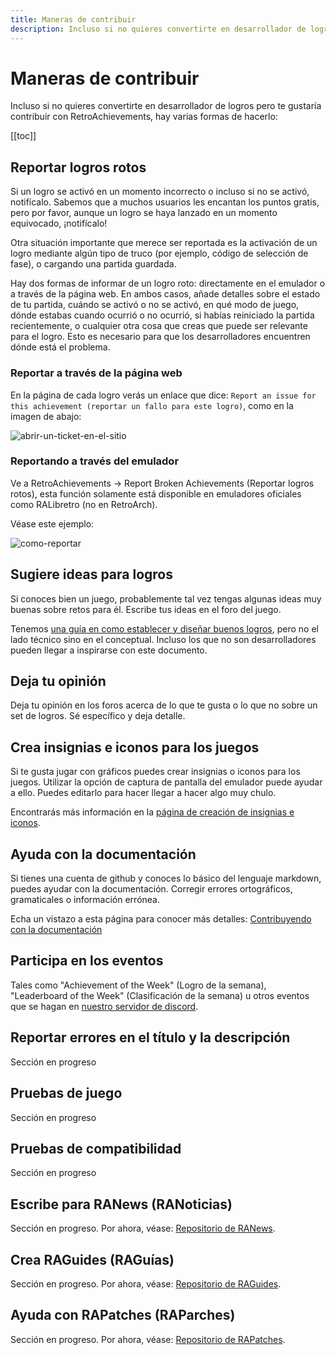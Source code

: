 ```yaml
---
title: Maneras de contribuir
description: Incluso si no quieres convertirte en desarrollador de logros, pero te gustaría contribuir con RetroAchievements, hay varias formas de hacerlo.
---
```


# Maneras de contribuir

Incluso si no quieres convertirte en desarrollador de logros pero te gustaría contribuir con RetroAchievements, hay varias formas de hacerlo:

[[toc]]

## Reportar logros rotos

Si un logro se activó en un momento incorrecto o incluso si no se activó, notifícalo. Sabemos que a muchos usuarios les encantan los puntos gratis, pero por favor, aunque un logro se haya lanzado en un momento equivocado, ¡notifícalo!

Otra situación importante que merece ser reportada es la activación de un logro mediante algún tipo de truco (por ejemplo, código de selección de fase), o cargando una partida guardada.

Hay dos formas de informar de un logro roto: directamente en el emulador o a través de la página web. En ambos casos, añade detalles sobre el estado de tu partida, cuándo se activó o no se activó, en qué modo de juego, dónde estabas cuando ocurrió o no ocurrió, si habías reiniciado la partida recientemente, o cualquier otra cosa que creas que puede ser relevante para el logro. Esto es necesario para que los desarrolladores encuentren dónde está el problema.

### Reportar a través de la página web

En la página de cada logro verás un enlace que dice:  `Report an issue for this achievement (reportar un fallo para este logro)`, como en la imagen de abajo:

![abrir-un-ticket-en-el-sitio](https://user-images.githubusercontent.com/8508804/38785449-9c8abffc-40f6-11e8-8d9b-d9bac5b0d5d4.png)

### Reportando a través del emulador

Ve a RetroAchievements -> Report Broken Achievements (Reportar logros rotos), esta función solamente está disponible en emuladores oficiales como RALibretro (no en RetroArch).

Véase este ejemplo:

![como-reportar](https://media.giphy.com/media/5R2Pn8983YVpcmGWgk/giphy.gif)

## Sugiere ideas para logros

Si conoces bien un juego, probablemente tal vez tengas algunas ideas muy buenas sobre retos para él.
Escribe tus ideas en el foro del juego.

Tenemos [una guía en como establecer y diseñar buenos logros](/es/developer-docs/achievement-design), pero no el lado técnico sino en el conceptual.
Incluso los que no son desarrolladores pueden llegar a inspirarse con este documento.

## Deja tu opinión

Deja tu opinión en los foros acerca de lo que te gusta o lo que no sobre un set de logros. Sé específico y deja detalle.

## Crea insignias e iconos para los juegos

Si te gusta jugar con gráficos puedes crear insignias o iconos para los juegos.
Utilizar la opción de captura de pantalla del emulador puede ayudar a ello.
Puedes editarlo para hacer llegar a hacer algo muy chulo.

Encontrarás más información en la [página de creación de insignias e iconos](/es/developer-docs/badge-and-icon-creation).

## Ayuda con la documentación

Si tienes una cuenta de github y conoces lo básico del lenguaje markdown, puedes ayudar con la documentación. Corregir errores ortográficos, gramaticales o información errónea.

Echa un vistazo a esta página para conocer más detalles: [Contribuyendo con la documentación](/es/general/contributing-to-the-docs)

## Participa en los eventos

Tales como "Achievement of the Week" (Logro de la semana), "Leaderboard of the Week" (Clasificación de la semana) u otros eventos que se hagan en [nuestro servidor de discord](https://discord.gg/dq2E4hE).

## Reportar errores en el título y la descripción

Sección en progreso

## Pruebas de juego

Sección en progreso

## Pruebas de compatibilidad

Sección en progreso

## Escribe para RANews (RANoticias)

Sección en progreso. Por ahora, véase: [Repositorio de RANews](https://github.com/RetroAchievements/RANews).

## Crea RAGuides (RAGuías)

Sección en progreso. Por ahora, véase:
[Repositorio de RAGuides](https://github.com/RetroAchievements/guides).

## Ayuda con RAPatches (RAParches)

Sección en progreso. Por ahora, véase: [Repositorio de RAPatches](https://github.com/RetroAchievements/RAPatches).
